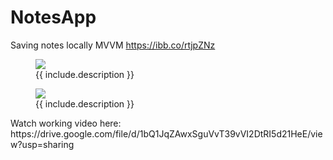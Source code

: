 # NotesApp
Saving notes locally MVVM
https://ibb.co/rtjpZNz

<figure class="image">
  <img src="https://i.ibb.co/Ctc9nDY/Simulator-Screen-Shot-i-Phone-14-2023-06-01-at-13-37-34.png" >
  <figcaption>{{ include.description }}</figcaption>
</figure>

<figure class="image">
  <img src="https://ibb.co/2SGzNTs](https://i.ibb.co/jznCRSW/Simulator-Screen-Shot-i-Phone-14-2023-06-01-at-13-36-00.png" >
  <figcaption>{{ include.description }}</figcaption>
</figure>
Watch working video here: https://drive.google.com/file/d/1bQ1JqZAwxSguVvT39vVI2DtRI5d21HeE/view?usp=sharing
